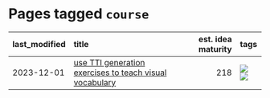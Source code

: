 # Pages tagged `course`

|last_modified|title|est. idea maturity|tags
|:---|:---|---:|:---|
|2023-12-01|[use TTI generation exercises to teach visual vocabulary](../tti-for-visual-vocab.md)|218|[![](https://img.shields.io/badge/tag-course-37db7)](../tags/course.md) [![](https://img.shields.io/badge/tag-education-c456a9)](../tags/education.md)|